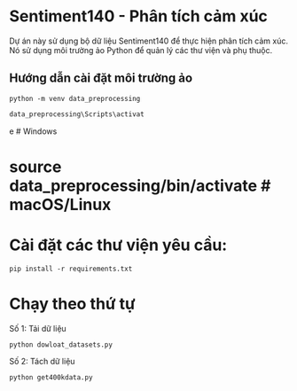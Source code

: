 # Sentiment140 - Phân tích cảm xúc

Dự án này sử dụng bộ dữ liệu Sentiment140 để thực hiện phân tích cảm xúc. Nó sử dụng môi trường ảo Python để quản lý các thư viện và phụ thuộc.

## Hướng dẫn cài đặt môi trường ảo
````
python -m venv data_preprocessing
````
``` python
data_preprocessing\Scripts\activat
```
e   # Windows
# source data_preprocessing/bin/activate  # macOS/Linux

# Cài đặt các thư viện yêu cầu:
```
pip install -r requirements.txt
```
# Chạy theo thứ tự 
Số 1: Tải dữ liệu
```
python dowloat_datasets.py
```
Số 2: Tách dữ liệu
```
python get400kdata.py

```